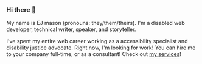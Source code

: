 ### Hi there 👋

My name is EJ mason (pronouns: they/them/theirs). I'm a disabled web developer, technical writer, speaker, and storyteller.

I've spent my entire web career working as a accessibility specialist and disability justice advocate. Right now, I'm looking for work! You can hire me to your company full-time, or as a consultant! Check out [my services](https://www.ejmason.com/services/)!
